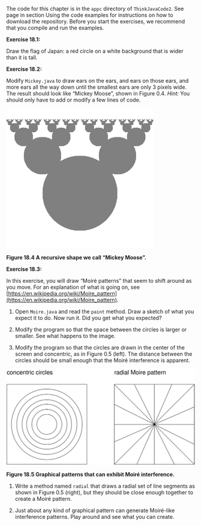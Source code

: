 The code for this chapter is in the `appc` directory of `ThinkJavaCode2`.
See page in section Using the code examples for instructions on how to download the repository.
Before you start the exercises, we recommend that you compile and run the examples.


**Exercise 18.1:**

Draw the flag of Japan: a red circle on a white background that is wider than it is tall.




**Exercise 18.2:**

Modify `Mickey.java` to draw ears on the ears, and ears on those ears, and more ears all the way down until the smallest ears are only 3 pixels wide.
The result should look like “Mickey Moose”, shown in Figure 0.4.
*Hint:* You should only have to add or modify a few lines of code.

![Figure 18.4 A recursive shape we call “Mickey Moose”.](figs/moose.png)

**Figure 18.4 A recursive shape we call “Mickey Moose”.**




**Exercise 18.3:**

In this exercise, you will draw “Moire&#x301; patterns” that seem to shift around as you move.
For an explanation of what is going on, see [https://en.wikipedia.org/wiki/Moire_pattern](https://en.wikipedia.org/wiki/Moire_pattern).



1.  Open `Moire.java` and read the `paint` method.
Draw a sketch of what you expect it to do.
Now run it.
Did you get what you expected?

1.  Modify the program so that the space between the circles is larger or smaller.
See what happens to the image.

1.  Modify the program so that the circles are drawn in the center of the screen and concentric, as in Figure 0.5 (left).
The distance between the circles should be small enough that the Moire&#x301; interference is apparent.

![Figure 18.5 Graphical patterns that can exhibit Moire&#x301; interference.](figs/moire.jpg)

**Figure 18.5 Graphical patterns that can exhibit Moire&#x301; interference.**

1.  Write a method named `radial` that draws a radial set of line segments as shown in Figure 0.5 (right), but they should be close enough together to create a Moire&#x301; pattern.

1.  Just about any kind of graphical pattern can generate Moire&#x301;-like interference patterns.
Play around and see what you can create.